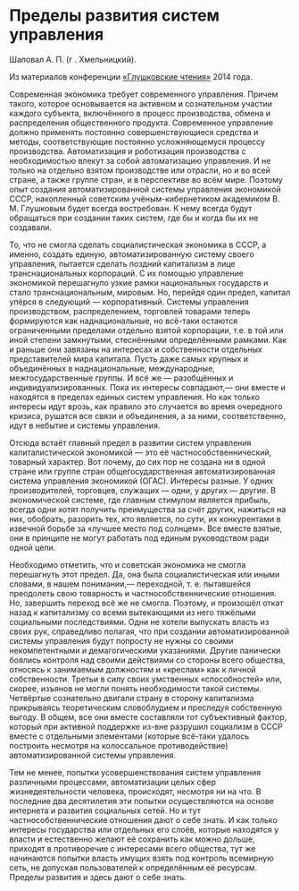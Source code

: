 # Пределы развития систем управления

Шаповал А. П. (г . Хмельницкий).

Из материалов конференции [«Глушковские чтения»](../index.md) 2014 года.

Современная экономика требует современного управления. Причем такого, которое основывается на активном и сознательном участии каждого субъекта, включённого в процесс производства, обмена и распределения общественного продукта. Современное управление должно применять постоянно совершенствующиеся средства и методы, соответствующие постоянно усложняющемуся процессу производства. Автоматизация и роботизация производства с необходимостью влекут за собой автоматизацию управления. И не только на отдельно взятом производстве или отрасли, но и во всей стране, а также группе стран, и в перспективе во всём мире. Поэтому опыт создания автоматизированной системы управления экономикой СССР, накопленный советским учёным-кибернетиком академиком В. М. Глушковым будет всегда востребован. К нему всегда будут обращаться при создании таких систем, где бы и когда бы их не создавали.

То, что не смогла сделать социалистическая экономика в СССР, а именно, создать единую, автоматизированную систему своего управления, пытается сделать поздний капитализм в лице транснациональных корпораций. С их помощью управление экономикой перешагнуло узкие рамки национальных государств и стало транснациональным, мировым. Но, перейдя один предел, капитал упёрся в следующий — корпоративный. Системы управления производством, распределением, торговлей товарами теперь формируются как наднациональные, но всё-таки остаются ограниченными пределами отдельно взятой корпорации, т.е. в той или иной степени замкнутыми, стеснёнными определёнными рамками. Как и раньше они завязаны на интересах и собственности отдельных представителей мира капитала. Пусть даже самых крупных и объединённых в наднациональные, международные, межгосударственные группы. И всё же — разобщённых и индивидуализированных. Пока их интересы совпадают,— они вместе и находятся в пределах единых систем управления. Но как только интересы идут врозь, как правило это случается во время очередного кризиса, рушатся все связи и объединения, а за ними, соответственно, идут в небытие и системы управления.

Отсюда встаёт главный предел в развитии систем управления капиталистической экономикой — это её частнособственнический, товарный характер. Вот почему, до сих пор не создана ни в одной стране или группе стран общегосударственная автоматизированная система управления экономикой (ОГАС). Интересы разные. У одних производителей, торговцев, служащих — одни, у других — другие. В экономической системе, где главным стимулом является прибыль, всегда одни хотят получить преимущества за счёт других, нажиться на них, обобрать, разорить тех, кто является, по сути, их конкурентами в извечной борьбе за «лучшее место под солнцем». Все вместе взятые, они в принципе не могут работать под единым руководством ради одной цели.

Необходимо отметить, что и советская экономика не смогла перешагнуть этот предел. Да, она была социалистическая или иными словами, в нашем понимании,— переходной, т. е. пытавшейся преодолеть свою товарность и частнособственнические отношения. Но, завершить переход всё же не смогла. Поэтому, и произошёл откат назад к капитализму со всеми вытекающими из него тяжёлыми социальными последствиями. Одни не хотели выпускать власть из своих рук, справедливо полагая, что при создании автоматизированной системы управления будут попросту не нужны со своими некомпетентными и демагогическими указаниями. Другие панически боялись контроля над своими действиями со стороны всего общества, относясь к занимаемым должностям и «креслам» как к личной собственности. Третьи в силу своих умственных «способностей» или, скорее, изъянов не могли понять необходимости такой системы. Четвёртые сознательно двигали страну в сторону капитализма прикрываясь теоретическим словоблудием и преследуя собственную выгоду. В общем, все они вместе составляли тот субъективный фактор, который при активной поддержке из-вне разрушил социализм в СССР вместе с отдельными элементами (которые всё-таки удалось построить несмотря на колоссальное противодействие) автоматизированной системы управления.

Тем не менее, попытки усовершенствования систем управления различными процессами, автоматизации целых сфер жизнедеятельности человека, происходят, несмотря ни на что. В последние два десятилетия эти попытки осуществляются на основе интернета и развития социальных сетей. Но и тут частнособственнические отношения дают о себе знать. И как только интересы государства или отдельных его слоёв, которые находятся у власти и естественно желают её сохранить как можно дольше, приходят в противоречие с интересами всего общества, тут же начинаются попытки власть имущих взять под контроль всемирную сеть, не допуская пользователей к определённым её ресурсам. Пределы развития и здесь дают о себе знать.